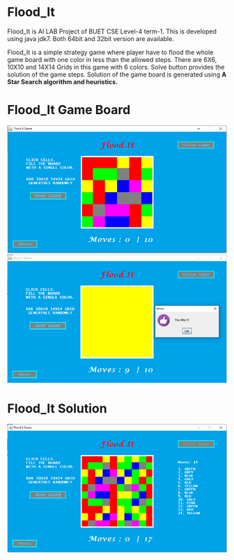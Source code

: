 # Flood_It

Flood_It is AI LAB Project of BUET CSE Level-4 term-1.
This is developed using java jdk7. Both 64bit and 32bit version are available.

Flood_It is a simple strategy game where player have to flood the whole game board with one color in less than the allowed steps.
There are 6X6, 10X10 and 14X14 Grids in this game with 6 colors. 
Solve button provides the solution of the game steps.
Solution of the game board is generated using **A Star Search algorithm and heuristics.** 

# Flood_It Game Board

![alt text](https://github.com/AhsanAli-buet/Flood_It/blob/main/Screenshots/game_board_1.PNG?raw=true)
![alt text](https://github.com/AhsanAli-buet/Flood_It/blob/main/Screenshots/game_board_2.PNG?raw=true)

# Flood_It Solution
![alt text](https://github.com/AhsanAli-buet/Flood_It/blob/main/Screenshots/game_board_3.PNG?raw=true)
